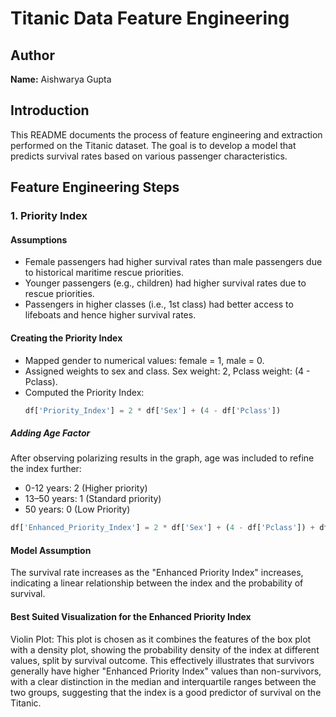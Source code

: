 # Titanic Data Feature Engineering

## Author
**Name:** Aishwarya Gupta  

## Introduction
This README documents the process of feature engineering and extraction performed on the Titanic dataset. The goal is to develop a model that predicts survival rates based on various passenger characteristics.

## Feature Engineering Steps

### 1. Priority Index
#### Assumptions
- Female passengers had higher survival rates than male passengers due to historical maritime rescue priorities.
- Younger passengers (e.g., children) had higher survival rates due to rescue priorities.
- Passengers in higher classes (i.e., 1st class) had better access to lifeboats and hence higher survival rates.

#### Creating the Priority Index
- Mapped gender to numerical values: female = 1, male = 0.
- Assigned weights to sex and class. Sex weight: 2, Pclass weight: \(4 - Pclass\).
- Computed the Priority Index:
  ```python
  df['Priority_Index'] = 2 * df['Sex'] + (4 - df['Pclass'])
  ```
##### Adding Age Factor
After observing polarizing results in the graph, age was included to refine the index further:
- 0-12 years: 2 (Higher priority)
- 13–50 years: 1 (Standard priority)
- 50 years: 0 (Low Priority)
```python
df['Enhanced_Priority_Index'] = 2 * df['Sex'] + (4 - df['Pclass']) + df['Age_Category']
```
#### Model Assumption
The survival rate increases as the "Enhanced Priority Index" increases, indicating a linear relationship between the index and the probability of survival.

#### Best Suited Visualization for the Enhanced Priority Index
Violin Plot: This plot is chosen as it combines the features of the box plot with a density plot, showing the probability density of the index at different values, split by survival outcome. This effectively illustrates that survivors generally have higher "Enhanced Priority Index" values than non-survivors, with a clear distinction in the median and interquartile ranges between the two groups, suggesting that the index is a good predictor of survival on the Titanic.